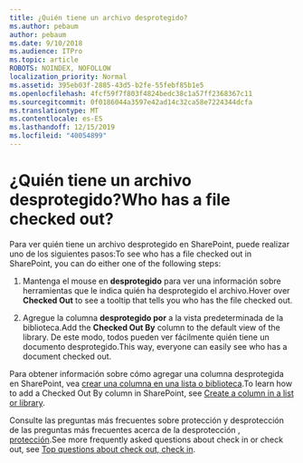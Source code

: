 ```yaml
---
title: ¿Quién tiene un archivo desprotegido?
ms.author: pebaum
author: pebaum
ms.date: 9/10/2018
ms.audience: ITPro
ms.topic: article
ROBOTS: NOINDEX, NOFOLLOW
localization_priority: Normal
ms.assetid: 395eb03f-2885-43d5-b2fe-55febf85b1e5
ms.openlocfilehash: 4fcf59f7f803f4824bedc38c1a57ff2368367c11
ms.sourcegitcommit: 0f0186044a3597e42ad14c32ca58e7224344dcfa
ms.translationtype: MT
ms.contentlocale: es-ES
ms.lasthandoff: 12/15/2019
ms.locfileid: "40054899"
---
```

# <a name="who-has-a-file-checked-out"></a><span data-ttu-id="c7a6f-102">¿Quién tiene un archivo desprotegido?</span><span class="sxs-lookup"><span data-stu-id="c7a6f-102">Who has a file checked out?</span></span>

<span data-ttu-id="c7a6f-103">Para ver quién tiene un archivo desprotegido en SharePoint, puede realizar uno de los siguientes pasos:</span><span class="sxs-lookup"><span data-stu-id="c7a6f-103">To see who has a file checked out in SharePoint, you can do either one of the following steps:</span></span>
  
1. <span data-ttu-id="c7a6f-104">Mantenga el mouse en **desprotegido** para ver una información sobre herramientas que le indica quién ha desprotegido el archivo.</span><span class="sxs-lookup"><span data-stu-id="c7a6f-104">Hover over **Checked Out** to see a tooltip that tells you who has the file checked out.</span></span> 
    
2. <span data-ttu-id="c7a6f-105">Agregue la columna **desprotegido por** a la vista predeterminada de la biblioteca.</span><span class="sxs-lookup"><span data-stu-id="c7a6f-105">Add the **Checked Out By** column to the default view of the library.</span></span> <span data-ttu-id="c7a6f-106">De este modo, todos pueden ver fácilmente quién tiene un documento desprotegido.</span><span class="sxs-lookup"><span data-stu-id="c7a6f-106">This way, everyone can easily see who has a document checked out.</span></span> 
    
<span data-ttu-id="c7a6f-107">Para obtener información sobre cómo agregar una columna desprotegida en SharePoint, vea [crear una columna en una lista o biblioteca](https://go.microsoft.com/fwlink/?linkid=2019591).</span><span class="sxs-lookup"><span data-stu-id="c7a6f-107">To learn how to add a Checked Out By column in SharePoint, see [Create a column in a list or library](https://go.microsoft.com/fwlink/?linkid=2019591).</span></span> 
  
<span data-ttu-id="c7a6f-108">Consulte las preguntas más frecuentes sobre protección y desprotección de las preguntas más frecuentes acerca de la desprotección [, protección](https://go.microsoft.com/fwlink/?linkid=2018786).</span><span class="sxs-lookup"><span data-stu-id="c7a6f-108">See more frequently asked questions about check in or check out, see [Top questions about check out, check in](https://go.microsoft.com/fwlink/?linkid=2018786).</span></span>
  


